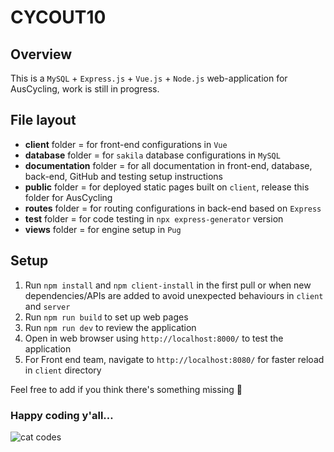 # CYCOUT10

## Overview
This is a `MySQL` + `Express.js` + `Vue.js` + `Node.js` web-application for AusCycling, work is still in progress.

## File layout
- **client** folder = for front-end configurations in `Vue`
- **database** folder = for `sakila` database configurations in `MySQL`
- **documentation** folder = for all documentation in front-end, database, back-end, GitHub and testing setup instructions
- **public** folder = for deployed static pages built on `client`, release this folder for AusCycling
- **routes** folder = for routing configurations in back-end based on `Express`
- **test** folder = for code testing in `npx express-generator` version 
- **views** folder = for engine setup in `Pug`

## Setup
1. Run `npm install` and `npm client-install` in the first pull or when new dependencies/APIs are added to avoid unexpected behaviours in `client` and `server`
2. Run `npm run build` to set up web pages 
3. Run `npm run dev` to review the application
4. Open in web browser using `http://localhost:8000/` to test the application
5. For Front end team, navigate to `http://localhost:8080/` for faster reload in `client` directory

Feel free to add if you think there's something missing 🙂

### Happy coding y'all…

![cat codes](https://c.tenor.com/y2JXkY1pXkwAAAAM/cat-computer.gif)
